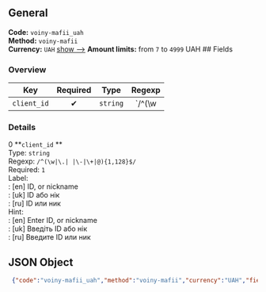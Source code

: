 ## General 
**Code:** `voiny-mafii_uah`  
**Method:** `voiny-mafii`  
**Currency:** `UAH` [show -->]() 
**Amount limits:** from `7`  to `4999`  UAH ## Fields 
### Overview 
|Key|Required|Type|Regexp| 
|:---:|:---:|:---:|:---:| 
|`client_id` |✔ |`string` |`/^(\w|\.| |\-|\+|@){1,128}$/` | 
 
### Details 
0 **`client_id` **  
Type: `string`  
Regexp: `/^(\w|\.| |\-|\+|@){1,128}$/`  
Required: `1`  
Label:  
: [en] ID, or nickname  
: [uk] ID або нік  
: [ru] ID или ник  
Hint:  
: [en] Enter ID, or nickname  
: [uk] Введіть ID або нік  
: [ru] Введите ID или ник  
## JSON Object 
```json
 {"code":"voiny-mafii_uah","method":"voiny-mafii","currency":"UAH","fields":[{"key":"client_id","type":"string","label":{"en":"ID, or nickname","uk":"ID \u0430\u0431\u043e \u043d\u0456\u043a","ru":"ID \u0438\u043b\u0438 \u043d\u0438\u043a"},"regexp":"\/^(\\w|\\.| |\\-|\\+|@){1,128}$\/","required":true,"position":1,"hint":{"en":"Enter ID, or nickname","uk":"\u0412\u0432\u0435\u0434\u0456\u0442\u044c ID \u0430\u0431\u043e \u043d\u0456\u043a","ru":"\u0412\u0432\u0435\u0434\u0438\u0442\u0435 ID \u0438\u043b\u0438 \u043d\u0438\u043a"}}],"amount_min":7,"amount_max":4999}```  
